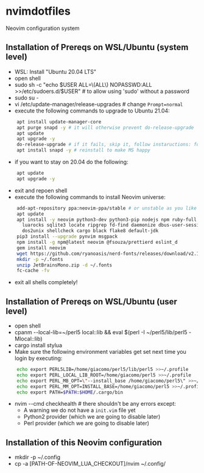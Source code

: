 # nvimdotfiles
Neovim configuration system

## Installation of Prereqs on WSL/Ubuntu (system level)
- WSL: Install "Ubuntu 20.04 LTS"
- open shell
- sudo sh -c "echo $USER ALL=\(ALL\) NOPASSWD:ALL >>/etc/sudoers.d/$USER" # to allow using 'sudo' without a password
- sudo su -
- vi /etc/update-manager/release-upgrades # change `Prompt=normal`
- execute the following commands to upgrade to Ubuntu 21.04:
```bash
    apt install update-manager-core
    apt purge snapd -y # it will otherwise prevent do-release-upgrade
    apt update
    apt upgrade -y
    do-release-upgrade # if it fails, skip it, follow instaructions: for Mail config chose "No configuration"
    apt install snapd -y # reinstall to make MS happy 
```
- if you want to stay on 20.04 do the following:
```bash
    apt update
    apt upgrade -y
```
- exit and repoen shell
- execute the following commands to install Neovim universe:
```bash
    add-apt-repository ppa:neovim-ppa/stable # or unstable as you like
    apt update
    apt install -y neovim python3-dev python3-pip nodejs npm ruby-full cpanminus \ 
      luarocks sqlite3 locate ripgrep fd-find daemonize dbus-user-session fontconfig \
      dos2unix shellcheck cargo black flake8 default-jdk
    pip3 install --upgrade pynvim msgpack
    npm install -g npm@latest neovim @fsouza/prettierd eslint_d
    gem install neovim
    wget https://github.com/ryanoasis/nerd-fonts/releases/download/v2.1.0/JetBrainsMono.zip
    mkdir -p ~/.fonts
    unzip JetBrainsMono.zip -d ~/.fonts
    fc-cache -fv
```
- exit all shells completely!

## Installation of Prereqs on WSL/Ubuntu (user level)
- open shell
- cpanm --local-lib=~/perl5 local::lib && eval $(perl -I ~/perl5/lib/perl5 -Mlocal::lib)
- cargo install stylua
- Make sure the following environment variables get set next time you login by executing:
```bash
    echo export PERL5LIB=/home/giacomo/perl5/lib/perl5 >>~/.profile
    echo export PERL_LOCAL_LIB_ROOT=/home/giacomo/perl5 >>~/.profile
    echo export PERL_MB_OPT=\"--install_base /home/giacomo/perl5\" >>~/.profile
    echo export PERL_MM_OPT=INSTALL_BASE=/home/giacomo/perl5 >>~/.profile
    echo export PATH=$PATH:$HOME/.cargo/bin
```
- nvim --cmd checkhealth # there shouldn't be any errors except:
    - A warning we do not have a `init.vim` file yet
    - Python2 provider (which we are going to disable later)
    - Perl provider (which we are going to disable later)

## Installation of this Neovim configuration 
- mkdir -p ~/.config
- cp -a [PATH-OF-NEOVIM_LUA_CHECKOUT]/nvim ~/.config/